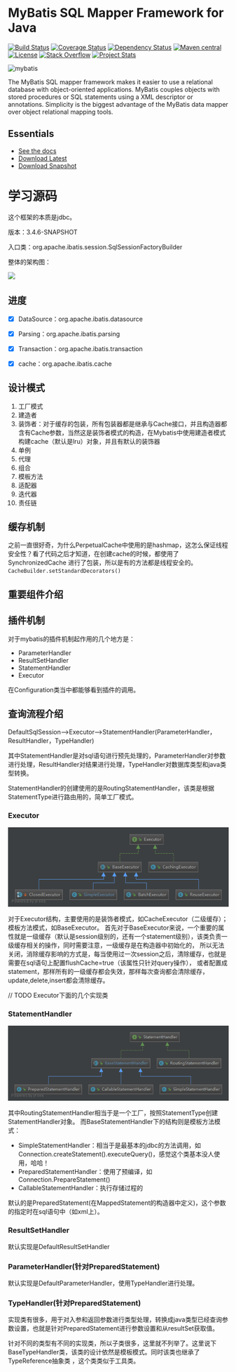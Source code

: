 MyBatis SQL Mapper Framework for Java
=====================================

[![Build Status](https://travis-ci.org/mybatis/mybatis-3.svg?branch=master)](https://travis-ci.org/mybatis/mybatis-3)
[![Coverage Status](https://coveralls.io/repos/mybatis/mybatis-3/badge.svg?branch=master&service=github)](https://coveralls.io/github/mybatis/mybatis-3?branch=master)
[![Dependency Status](https://www.versioneye.com/user/projects/56199c04a193340f320005d3/badge.svg?style=flat)](https://www.versioneye.com/user/projects/56199c04a193340f320005d3)
[![Maven central](https://maven-badges.herokuapp.com/maven-central/org.mybatis/mybatis/badge.svg)](https://maven-badges.herokuapp.com/maven-central/org.mybatis/mybatis)
[![License](http://img.shields.io/:license-apache-brightgreen.svg)](http://www.apache.org/licenses/LICENSE-2.0.html)
[![Stack Overflow](http://img.shields.io/:stack%20overflow-mybatis-brightgreen.svg)](http://stackoverflow.com/questions/tagged/mybatis)
[![Project Stats](https://www.openhub.net/p/mybatis/widgets/project_thin_badge.gif)](https://www.openhub.net/p/mybatis)

![mybatis](http://mybatis.github.io/images/mybatis-logo.png)

The MyBatis SQL mapper framework makes it easier to use a relational database with object-oriented applications.
MyBatis couples objects with stored procedures or SQL statements using a XML descriptor or annotations.
Simplicity is the biggest advantage of the MyBatis data mapper over object relational mapping tools.

Essentials
----------

* [See the docs](http://mybatis.github.io/mybatis-3)
* [Download Latest](https://github.com/mybatis/mybatis-3/releases)
* [Download Snapshot](https://oss.sonatype.org/content/repositories/snapshots/org/mybatis/mybatis/)

# 学习源码

这个框架的本质是jdbc。

版本：3.4.6-SNAPSHOT

入口类：org.apache.ibatis.session.SqlSessionFactoryBuilder

整体的架构图：

![](http://img.blog.csdn.net/20141028140852531?watermark/2/text/aHR0cDovL2Jsb2cuY3Nkbi5uZXQvbHVhbmxvdWlz/font/5a6L5L2T/fontsize/400/fill/I0JBQkFCMA==/dissolve/70/gravity/SouthEast)

## 进度

- [x] DataSource：org.apache.ibatis.datasource
- [x] Parsing：org.apache.ibatis.parsing
- [x] Transaction：org.apache.ibatis.transaction
- [x] cache：org.apache.ibatis.cache


## 设计模式

1. 工厂模式
2. 建造者
3. 装饰者：对于缓存的包装，所有包装器都是继承与Cache接口，并且构造器都含有Cache参数，当然这是装饰者模式的构造，在Mybatis中使用建造者模式构建cache（默认是lru）对象，并且有默认的装饰器
4. 单例
5. 代理
6. 组合
7. 模板方法
8. 适配器
9. 迭代器
10. 责任链

## 缓存机制

之前一直很好奇，为什么PerpetualCache中使用的是hashmap，这怎么保证线程安全性？看了代码之后才知道，在创建cache的时候，都使用了SynchronizedCache
进行了包装，所以是有的方法都是线程安全的。`CacheBuilder.setStandardDecorators()`

## 重要组件介绍



## 插件机制

对于mybatis的插件机制起作用的几个地方是：

* ParameterHandler
* ResultSetHandler
* StatementHandler
* Executor

在Configuration类当中都能够看到插件的调用。 

## 查询流程介绍

DefaultSqlSession-->Executor-->StatementHandler(ParameterHandler，ResultHandler，TypeHandler)

其中StatementHandler是对sql语句进行预先处理的，ParameterHandler对参数进行处理，ResultHandler对结果进行处理，TypeHandler对数据库类型和java类型转换。

StatementHandler的创建使用的是RoutingStatementHandler，该类是根据StatementType进行路由用的，简单工厂模式。

### Executor

![](pic/Executor.png)

对于Executor结构，主要使用的是装饰者模式，如CacheExecutor（二级缓存）；模板方法模式，如BaseExecutor。
首先对于BaseExecutor来说，一个重要的属性就是一级缓存（默认是session级别的，还有一个statement级别），该类负责一级缓存相关的操作，同时需要注意，一级缓存是在构造器中初始化的，
所以无法关闭，消除缓存影响的方式是，每当使用过一次session之后，清除缓存，也就是需要在sql语句上配置flushCache=true（该属性只针对query操作），
或者配置成statement，那样所有的一级缓存都会失效，那样每次查询都会清除缓存，update,delete,insert都会清除缓存。

// TODO Executor下面的几个实现类

### StatementHandler

![](pic/StatementHandler.png)

其中RoutingStatementHandler相当于是一个工厂，按照StatementType创建StatementHandler对象。
而BaseStatementHandler下的结构则是模板方法模式：

* SimpleStatementHandler：相当于是最基本的jdbc的方法调用，如Connection.createStatement().executeQuery()，感觉这个类基本没人使用，哈哈！
* PreparedStatementHandler：使用了预编译，如Connection.PrepareStatement()
* CallableStatementHandler：执行存储过程的

默认的是PreparedStatement(在MappedStatement的构造器中定义)，这个参数的指定时在sql语句中（如xml上）。

### ResultSetHandler

默认实现是DefaultResultSetHandler


### ParameterHandler(针对PreparedStatement)

默认实现是DefaultParameterHandler，使用TypeHandler进行处理。


### TypeHandler(针对PreparedStatement)

实现类有很多，用于对入参和返回参数进行类型处理，转换成java类型已经查询参数设置，也就是针对PreparedStatement进行参数设置和从resultSet获取值。

针对不同的类型有不同的实现类，所以子类很多，这里就不列举了。这里说下BaseTypeHandler类，该类的设计依然是模板模式。同时该类也继承了TypeReference抽象类
，这个类类似于工具类。






